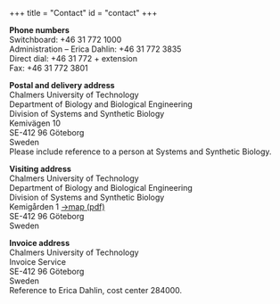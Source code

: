 +++
title = "Contact"
id = "contact"
+++

**Phone numbers**  
Switchboard: +46 31 772 1000  
Administration – Erica Dahlin: +46 31 772 3835  
Direct dial: +46 31 772 + extension  
Fax: +46 31 772 3801  

**Postal and delivery address**  
Chalmers University of Technology  
Department of Biology and Biological Engineering  
Division of Systems and Synthetic Biology  
Kemivägen 10  
SE-412 96 Göteborg  
Sweden  
Please include reference to a person at Systems and Synthetic Biology.  

**Visiting address**  
Chalmers University of Technology  
Department of Biology and Biological Engineering  
Division of Systems and Synthetic Biology  
Kemigården 1 <a href="/map-SYSBIO.pdf">→map (pdf)</a>  
SE-412 96 Göteborg  
Sweden  

**Invoice address**  
Chalmers University of Technology  
Invoice Service  
SE-412 96 Göteborg  
Sweden  
Reference to Erica Dahlin, cost center 284000.  
